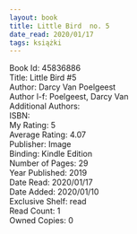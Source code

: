 ```yaml
---
layout: book
title: Little Bird  no. 5
date_read: 2020/01/17
tags: książki
---
```


Book Id: 45836886<br />
Title: Little Bird #5<br />
Author: Darcy Van Poelgeest<br />
Author l-f: Poelgeest, Darcy Van<br />
Additional Authors: <br />
ISBN: <br />
My Rating: 5<br />
Average Rating: 4.07<br />
Publisher: Image<br />
Binding: Kindle Edition<br />
Number of Pages: 29<br />
Year Published: 2019<br />
Date Read: 2020/01/17<br />
Date Added: 2020/01/10<br />
Exclusive Shelf: read<br />
Read Count: 1<br />
Owned Copies: 0<br />


